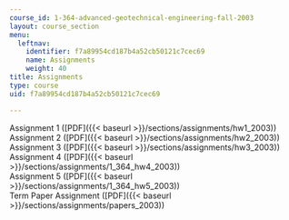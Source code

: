 ```yaml
---
course_id: 1-364-advanced-geotechnical-engineering-fall-2003
layout: course_section
menu:
  leftnav:
    identifier: f7a89954cd187b4a52cb50121c7cec69
    name: Assignments
    weight: 40
title: Assignments
type: course
uid: f7a89954cd187b4a52cb50121c7cec69

---
```


Assignment 1 ([PDF]({{< baseurl >}}/sections/assignments/hw1_2003))  
Assignment 2 ([PDF]({{< baseurl >}}/sections/assignments/hw2_2003))  
Assignment 3 ([PDF]({{< baseurl >}}/sections/assignments/hw3_2003))  
Assignment 4 ([PDF]({{< baseurl >}}/sections/assignments/1_364_hw4_2003))  
Assignment 5 ([PDF]({{< baseurl >}}/sections/assignments/1_364_hw5_2003))  
Term Paper Assignment ([PDF]({{< baseurl >}}/sections/assignments/papers_2003))